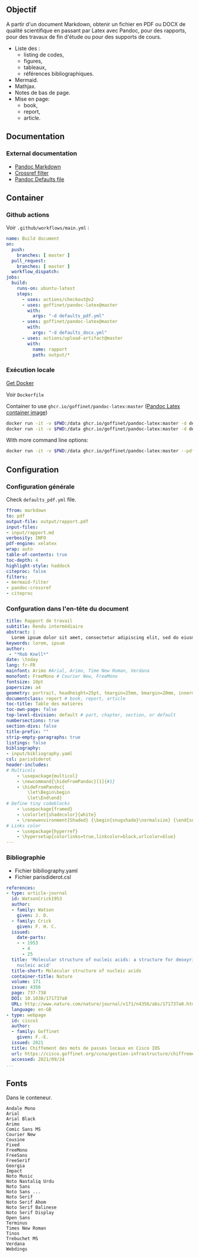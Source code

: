 ## Objectif

A partir d'un document Markdown, obtenir un fichier en PDF ou DOCX de qualité scientifique en passant par Latex avec Pandoc, pour des rapports, pour des travaux de fin d'étude ou pour des supports de cours.

- Liste des :
    - listing de codes,
    - figures,
    - tableaux,
    - références bibliographiques.
- Mermaid.
- Mathjax.
- Notes de bas de page.
- Mise en page:
    - book,
    - report,
    - article.

## Documentation

### External documentation

- [Pandoc Markdown](https://pandoc.org/MANUAL.html#pandocs-markdown)
- [Crossref filter](https://github.com/lierdakil/pandoc-crossref/blob/master/docs/index.md)
- [Pandoc Defaults file](https://pandoc.org/MANUAL.html#default-files)

## Container

### Github actions

Voir `.github/workflows/main.yml` :

```yaml
name: Build document
on:
  push:
    branches: [ master ]
  pull_request:
    branches: [ master ]
  workflow_dispatch:
jobs:
  build:
    runs-on: ubuntu-latest
    steps:
      - uses: actions/checkout@v2
      - uses: goffinet/pandoc-latex@master
        with:
          args: "-d defaults_pdf.yml"
      - uses: goffinet/pandoc-latex@master
        with:
          args: "-d defaults_docx.yml"
      - uses: actions/upload-artifact@master
        with:
          name: rapport
          path: output/*
```

### Exécution locale

[Get Docker](https://get.docker.com/)

Voir `Dockerfile`

Container to use `ghcr.io/goffinet/pandoc-latex:master` ([Pandoc Latex container image](https://github.com/goffinet/pandoc-latex))

```bash
docker run -it -v $PWD:/data ghcr.io/goffinet/pandoc-latex:master -d defaults_pdf.yml
docker run -it -v $PWD:/data ghcr.io/goffinet/pandoc-latex:master -d defaults_docx.yml
```

With more command line options:

```bash
docker run -it -v $PWD:/data ghcr.io/goffinet/pandoc-latex:master --pdf-engine=xelatex --toc --citeproc -F mermaid-filter -F pandoc-crossref -V mainfont=\"Arial\" -V geometry:a4paper,margin=2cm -o output/rapport.pdf input/rapport.md
```

## Configuration

### Configuration générale

Check `defaults_pdf.yml` file.

```yaml
ffrom: markdown
to: pdf
output-file: output/rapport.pdf
input-files:
- input/rapport.md
verbosity: INFO
pdf-engine: xelatex
wrap: auto
table-of-contents: true
toc-depth: 4
highlight-style: haddock
citeproc: false
filters:
- mermaid-filter
- pandoc-crossref
- citeproc
```

### Confguration dans l'en-tête du document

```yaml
title: Rapport de travail
subtitle: Rendu intermédiaire
abstract: |
  Lorem ipsum dolor sit amet, consectetur adipiscing elit, sed do eiusmod tempor incididunt ut labore et dolore magna aliqua.
keywords: lorem, ipsum
author:
 - "*Rob Knell*"
date: \today
lang: fr-FR
mainfont: Arimo #Arial, Arimo, Time New Roman, Verdana
monofont: FreeMono # Courier New, FreeMono
fontsize: 10pt
papersize: a4
geometry: portrait, headheight=25pt, tmargin=25mm, bmargin=20mm, innermargin=20mm, outermargin=20mm
documentclass: report # book, report, article
toc-title: Table des matières
toc-own-page: false
top-level-division: default # part, chapter, section, or default
numbersections: true
section-divs: false
title-prefix: ""
strip-empty-paragraphs: true
listings: false
bibliography:
- input/bibliography.yaml
csl: parisdiderot
header-includes:
# Multicols
    - \usepackage{multicol}
    - \newcommand{\hideFromPandoc}[1]{#1}
    - \hideFromPandoc{
        \let\Begin\begin
        \let\End\end}
# Define tiny codeblocks
    - \usepackage{framed}
    - \colorlet{shadecolor}{white}
    - \renewenvironment{Shaded} {\begin{snugshade}\normalsize} {\end{snugshade}}
# Links color
    - \usepackage{hyperref}
    - \hypersetup{colorlinks=true,linkcolor=black,urlcolor=blue}
---
```

### Bibliographie

- Fichier bibiliography.yaml
- Fichier parisdiderot.csl

```yaml
references:
- type: article-journal
  id: WatsonCrick1953
  author:
  - family: Watson
    given: J. D.
  - family: Crick
    given: F. H. C.
  issued:
    date-parts:
    - - 1953
      - 4
      - 25
  title: 'Molecular structure of nucleic acids: a structure for deoxyribose
    nucleic acid'
  title-short: Molecular structure of nucleic acids
  container-title: Nature
  volume: 171
  issue: 4356
  page: 737-738
  DOI: 10.1038/171737a0
  URL: http://www.nature.com/nature/journal/v171/n4356/abs/171737a0.html
  language: en-GB
- type: webpage
  id: cisco1
  author:
  - family: Goffinet
    given: F.-E.
  issued: 2021
  title: Chiffement des mots de passes locaux en Cisco IOS
  url: https://cisco.goffinet.org/ccna/gestion-infrastructure/chiffrement-des-mots-de-passes-locaux-cisco-ios/
  accessed: 2021/09/24
...
```

## Fonts

Dans le conteneur.

```
Andale Mono
Arial
Arial Black
Arimo
Comic Sans MS
Courier New
Cousine
Fixed
FreeMono
FreeSans
FreeSerif
Georgia
Impact
Noto Music
Noto Nastaliq Urdu
Noto Sans
Noto Sans ...
Noto Serif
Noto Serif Ahom
Noto Serif Balinese
Noto Serif Display
Open Sans
Terminus
Times New Roman
Tinos
Trebuchet MS
Verdana
Webdings
```
